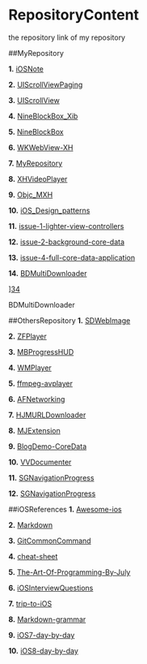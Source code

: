 # RepositoryContent

the repository link of my repository

##MyRepository

**1.** [iOSNote][1]

**2.** [UIScrollViewPaging][2]

**3.** [UIScrollView][3]

**4.** [NineBlockBox_Xib][3]

**5.** [NineBlockBox][3]

**6.** [WKWebView-XH][3]

**7.** [MyRepository][10]

**8.** [XHVideoPlayer][11]

**9.** [Objc_MXH][16]

**10.** [iOS_Design_patterns][18]

**11.** [issue-1-lighter-view-controllers][32]

**12.** [issue-2-background-core-data][33]

**13.** [issue-4-full-core-data-application][34]

**14.** [BDMultiDownloader][35]







































































































][34]


BDMultiDownloader

































































































































##OthersRepository
**1.** [SDWebImage][6]

**2.** [ZFPlayer][8]

**3.** [MBProgressHUD][12]

**4.** [WMPlayer][13]

**5.** [ffmpeg-avplayer][13]

**6.** [AFNetworking][19]

**7.** [HJMURLDownloader][21]

**8.** [MJExtension][24]

**9.** [BlogDemo-CoreData][25]

**10.** [VVDocumenter][27]

**11.** [SGNavigationProgress][31]

**12.** [SGNavigationProgress][31]















































##iOSReferences
**1.** [Awesome-ios][9]

**2.** [Markdown][15]

**3.** [GitCommonCommand][17]

**4.** [cheat-sheet][20]

**5.** [The-Art-Of-Programming-By-July][22]

**6.** [iOSInterviewQuestions][23]

**7.** [trip-to-iOS][26]

**8.** [Markdown-grammar][28]

**9.** [iOS7-day-by-day][29]

**10.** [iOS8-day-by-day][30]































































[1]:https://github.com/fengyueran/iOSNote/blob/master/SUMMARY.md
[2]:https://github.com/fengyueran/UIScrollViewPaging
[3]:https://github.com/fengyueran/UIScrollView
[4]:https://github.com/fengyueran/NineBlockBox_Xib
[5]:https://github.com/fengyueran/NineBlockBox
[6]:https://github.com/fengyueran/SDWebImage
[7]:https://github.com/fengyueran/WKWebView-XH
[8]:https://github.com/fengyueran/ZFPlayer
[9]:https://github.com/fengyueran/awesome-ios
[10]:https://github.com/fengyueran/MyRepository
[11]:https://github.com/fengyueran/XHVideoPlayer
[12]:https://github.com/fengyueran/MBProgressHUD
[13]:https://github.com/fengyueran/WMPlayer
[14]:https://github.com/fengyueran/ffmpeg-avplayer-for-ios-tvos
[15]:https://github.com/fengyueran/Markdown
[16]:https://github.com/fengyueran/Objc_MXH
[17]:https://github.com/fengyueran/GitCommonCommand
[18]:https://github.com/fengyueran/Ios_Design_patterns
[19]:https://github.com/fengyueran/AFNetworking
[20]:https://github.com/fengyueran/cheat-sheet
[21]:https://github.com/fengyueran/HJMURLDownloader
[22]:https://github.com/fengyueran/The-Art-Of-Programming-By-July
[23]:https://github.com/fengyueran/iOSInterviewQuestions
[24]:https://github.com/fengyueran/MJExtension
[25]:https://github.com/fengyueran/BlogDemo-CoreData
[26]:https://github.com/fengyueran/trip-to-iOS
[27]:https://github.com/fengyueran/VVDocumenter-Xcode
[28]:https://github.com/fengyueran/README
[29]:https://github.com/fengyueran/iOS7-day-by-day
[30]:https://github.com/fengyueran/iOS8-day-by-day
[31]:https://github.com/fengyueran/SGNavigationProgress
[32]:https://github.com/fengyueran/issue-1-lighter-view-controllers
[33]:https://github.com/fengyueran/issue-2-background-core-data
[34]:https://github.com/fengyueran/issue-4-full-core-data-application
[35]:https://github.com/fengyueran/BDMultiDownloader